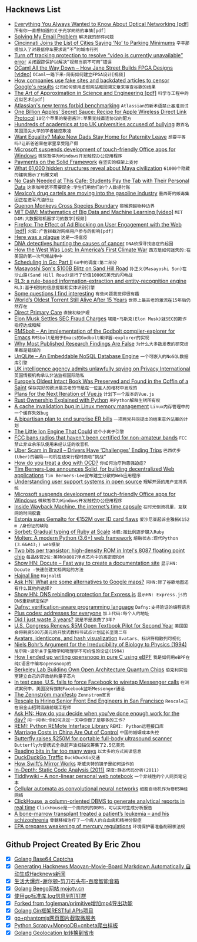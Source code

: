 ## Hacknews List


- [Everything You Always Wanted to Know About Optical Networking [pdf]](https://www.nanog.org/sites/default/files/Steenbergen.Everything_You_Need.pdf)  `所有你一直想知道的关于光学网络的事情[pdf]`
- [Solving My Email Problem](http://blog.nawaz.org/posts/2018/Sep/solving-my-email-problem/)  `解决我的邮件问题`
- [Cincinnati Joins the List of Cities Saying ‘No’ to Parking Minimums](https://nextcity.org/daily/entry/cincinnati-joins-the-list-of-cities-saying-no-to-parking-minimums)  `辛辛那提加入了对最低停车要求说“不”的城市行列`
- [Turn off tracking protection to resolve “video is currently unavailable” error](https://cbsi.secure.force.com/CBSi/ViewArticle_allaccess?popup=true&amp;aId=kA00L000000Hfaq&amp;categories=CBS_Entertainment%3AAll_Access&amp;template=template_cbsvod&amp;referer=cbs.com/vod&amp;data=&amp;cfs=SFS_FT)  `关闭跟踪保护以解决“视频当前不可用”错误`
- [OCaml All the Way Down – How Jane Street Builds FPGA Designs [video]](https://www.janestreet.com/tech-talks/ocaml-all-the-way-down/)  `OCaml一路下来-简街如何建立FPGA设计[视频]`
- [How companies use fake sites and backdated articles to censor Google&#39;s results](https://www.lumendatabase.org/blog_entries/800)  `公司如何使用虚假网站和回溯文章来审查谷歌的结果`
- [The Art of Approximation in Science and Engineering [pdf]](http://web.mit.edu/6.055/book/book-draft.pdf)  `科学与工程中的近似艺术[pdf]`
- [Atlassian&#39;s new terms forbid benchmarking](https://community.developer.atlassian.com/t/about-the-new-software-terms-scent-of-intel-re-performance/24041)  `Atlassian的新术语禁止基准测试`
- [One Billion Apples’ Secret Sauce: Recipe for Apple Wireless Direct Link Protocol](https://arxiv.org/abs/1808.03156)  `10亿个苹果的秘密酱汁:苹果无线直连协议的配方`
- [Hundreds of academics at top UK universities accused of bullying](https://www.theguardian.com/education/2018/sep/28/academics-uk-universities-accused-bullying-students-colleagues)  `数百名英国顶尖大学的学者被控欺凌`
- [Want Equality? Make New Dads Stay Home for Paternity Leave](https://www.wsj.com/articles/want-equality-make-new-dads-stay-home-1538151219)  `想要平等吗?让新爸爸呆在家里享受陪产假`
- [Microsoft suspends development of touch-friendly Office apps for Windows](https://arstechnica.com/gadgets/2018/09/microsoft-suspends-development-of-touch-friendly-office-apps-for-windows/)  `微软暂停为Windows开发触控办公应用程序`
- [Payments on the Solid Framework](https://docs.solidpay.org/)  `在坚实的框架上支付`
- [What 61,000 hidden structures reveal about Maya civilization](https://arstechnica.com/science/2018/09/what-61000-hidden-structures-reveal-about-maya-civilization/)  `61000个隐藏的建筑揭示了玛雅文明`
- [No Cash Needed at This Cafe: Students Pay the Tab with Their Personal Data](https://www.npr.org/sections/thesalt/2018/09/29/643386327/no-cash-needed-at-this-cafe-students-pay-the-tab-with-their-personal-data)  `这家咖啡馆不需要现金:学生们用他们的个人数据付账`
- [Mexico’s drug cartels are moving into the gasoline industry](https://www.rollingstone.com/culture/culture-features/drug-war-mexico-gas-oil-cartel-717563/)  `墨西哥的贩毒集团正在进军汽油行业`
- [Guenon Monkeys Cross Species Boundary](https://leakeyfoundation.org/guenon-monkeys-cross-species-boundary/)  `猕猴跨越物种边界`
- [MIT D4M: Mathematics of Big Data and Machine Learning [video]](https://www.youtube.com/watch?v=iCAZLl6nq4c&amp;list=PLUl4u3cNGP62DPmPLrVyYfk3-Try_ftJJ&amp;index=1)  `MIT D4M:大数据和机器学习的数学[视频]`
- [Firefox: The Effect of Ad Blocking on User Engagement with the Web [pdf]](https://research.mozilla.org/files/2018/04/The-Effect-of-Ad-Blocking-on-User-Engagement-with-the-Web.pdf)  `火狐:广告拦截对网络用户参与的影响[pdf]`
- [Here was a plague](https://www.lrb.co.uk/v40/n18/tom-crewe/here-was-a-plague)  `这是一场瘟疫`
- [DNA detectives hunting the causes of cancer](https://mosaicscience.com/story/dna-detectives-cancer-genomics-mutational-signatures-mutographs)  `DNA侦探寻找癌症的起因`
- [How the West Was Lost: In America’s First Climate War](https://www.theatlantic.com/ideas/archive/2018/09/how-the-west-was-lost/569365/?single_page=true)  `西方是如何迷失的:在美国的第一次气候战争中`
- [Scheduling in Go: Part II](https://www.ardanlabs.com/blog/2018/08/scheduling-in-go-part2.html)  `Go中的调度:第二部分`
- [Masayoshi Son&#39;s $100B Blitz on Sand Hill Road](https://www.bloomberg.com/news/features/2018-09-27/masayoshi-son-softbank-and-the-100-billion-blitz-on-sand-hill-road)  `孙正义(Masayoshi Son)在沙山路(Sand Hill Road)进行了价值1000亿美元的闪电战`
- [RL3: a rule-based information-extraction and entity-recognition engine](https://rl3.zorallabs.com/wiki/Main_Page)  `RL3:基于规则的信息提取和实体识别引擎`
- [Some questions I find interesting](https://patrickcollison.com/questions)  `有些问题我觉得很有趣`
- [World’s Oldest Torrent Still Alive After 15 Years](https://torrentfreak.com/worlds-oldest-torrent-still-alive-after-15-years-180929/)  `世界上最古老的激流在15年后仍然存在`
- [Direct Primary Care](https://srconstantin.wordpress.com/2018/09/25/direct-primary-care/)  `直接初级护理`
- [Elon Musk Settles SEC Fraud Charges](https://www.sec.gov/news/press-release/2018-226)  `埃隆•马斯克(Elon Musk)就SEC的欺诈指控达成和解`
- [RMSbolt – An implementation of the Godbolt compiler-explorer for Emacs](https://gitlab.com/jgkamat/rmsbolt)  `RMSbolt是用于Emacs的Godbolt编译器-explorer的实现`
- [Why Most Published Research Findings Are False](https://fermatslibrary.com/s/why-most-published-research-findings-are-false)  `为什么大多数发表的研究结果都是错误的`
- [UnQLite – An Embeddable NoSQL Database Engine](https://unqlite.org/)  `一个可嵌入的NoSQL数据库引擎`
- [UK intelligence agency admits unlawfully spying on Privacy International](https://privacyinternational.org/press-release/2283/press-release-uk-intelligence-agency-admits-unlawfully-spying-privacy)  `英国情报机构承认非法监视国际隐私`
- [Europe’s Oldest Intact Book Was Preserved and Found in the Coffin of a Saint](http://www.openculture.com/2018/09/europes-oldest-intact-book-preserved-found-coffin-saint.html)  `保存完好的欧洲最古老的书是在一位圣人的棺材中发现的`
- [Plans for the Next Iteration of Vue.js](https://medium.com/the-vue-point/plans-for-the-next-iteration-of-vue-js-777ffea6fabf)  `计划下一个版本的Vue.js`
- [Rust Ownership Explained with Python](https://paulkernfeld.com/2018/09/16/ownership-explained-with-python.html#)  `用Python解释生锈所有权`
- [A cache invalidation bug in Linux memory management](https://googleprojectzero.blogspot.com/2018/09/a-cache-invalidation-bug-in-linux.html)  `Linux内存管理中的一个缓存失效bug`
- [A bipartisan plan to end surprise ER bills](https://www.vox.com/policy-and-politics/2018/9/21/17887692/voxcare-surprise-er-bills-senate)  `一项两党共同提出的结束意外法案的计划`
- [The Little Ion Engine That Could](https://www.bloomberg.com/news/features/2018-07-26/ion-engine-startup-wants-to-change-the-economics-of-earth-orbit)  `这个小离子引擎`
- [FCC bans radios that haven&#39;t been certified for non-amateur bands](https://medium.com/@lucky225/fcc-back-peddles-all-transceivers-capable-of-transmitting-on-frequencies-that-require-40377a3722c5)  `FCC禁止非业余乐队使用未经认证的收音机`
- [Uber Scam in Brazil – Drivers Have ‘Challenges’ Ending Trips](https://loyaltylobby.com/2018/09/28/uber-scam-in-brazil-drivers-have-challenges-ending-trips/?omhide=true)  `巴西优步(Uber)的骗局——司机在结束行程时面临“挑战”`
- [How do you treat a dog with OCD?](http://www.bbc.com/future/story/20170627-how-do-you-treat-a-dog-with-ocd)  `你如何治疗狗患强迫症?`
- [Tim Berners-Lee announces Solid, for building decentralized Web applications](https://solid.inrupt.com/)  `Tim Berners-Lee宣布建立分散的Web应用程序`
- [Understanding user support systems in open source](https://nadiaeghbal.com/user-support)  `理解开源的用户支持系统`
- [Microsoft suspends development of touch-friendly Office apps for Windows](https://arstechnica.com/?p=1384427)  `微软暂停为Windows开发触控办公应用程序`
- [Inside Wayback Machine, the internet’s time capsule](https://thehustle.co/inside-wayback-machine-internet-archive)  `在时光倒流机里，互联网的时间胶囊`
- [Estonia sues Gemalto for €152M over ID card flaws](https://www.reuters.com/article/estonia-gemalto/estonia-sues-gemalto-for-152-mln-euros-over-id-card-flaws-idUSL8N1WD5JZ)  `爱沙尼亚起诉金雅拓€152 m /身份证的缺陷`
- [Sorbet: Gradual typing of Ruby at Scale](https://sorbet.run/talks/StrangeLoop2018/#/)  `冰糕:按比例逐步键入Ruby`
- [Molten: A modern Python (3.6&#43;) web framework](https://moltenframework.com/v0.5.2/index.html)  `熔融状态:现代Python (3.6&#43;) web框架`
- [Two bits per transistor: high-density ROM in Intel&#39;s 8087 floating point chip](http://www.righto.com/2018/09/two-bits-per-transistor-high-density.html)  `每晶体管2位:英特尔8087浮点芯片中的高密度ROM`
- [Show HN: Docute – Fast way to create a documentation site](https://docute.org)  `显示HN: Docute -快速创建文档网站的方法`
- [Hajnal line](https://en.wikipedia.org/wiki/Hajnal_line)  `Hajnal线`
- [Ask HN: What are some alternatives to Google maps?](item?id=18106827)  `问HN:除了谷歌地图还有什么其他的选择?`
- [Show HN: DNS rebinding protection for Express.js](https://github.com/brannondorsey/host-validation)  `显示HN: Express.js的DNS重新绑定保护`
- [Dafny: verification-aware programming language](https://github.com/Microsoft/dafny)  `Dafny:支持验证的编程语言`
- [Plus codes: addresses for everyone](https://plus.codes/)  `加上代码:每个人的地址`
- [Did I just waste 3 years?](https://infinitroid.com/blog/posts/did_i_just_waste_3_years)  `我是不是浪费了3年?`
- [U.S. Congress Renews $5M Open Textbook Pilot for Second Year](https://sparcopen.org/news/2018/open-textbooks-pilot-fy19/)  `美国国会将耗资500万美元的开放式教科书试点计划延长至第二年`
- [Avatars, identicons, and hash visualization](https://barro.github.io/2018/02/avatars-identicons-and-hash-visualization/)  `Avatars、标识符和散列可视化`
- [Niels Bohr’s Argument for the Irreducibility of Biology to Physics (1994)](https://link.springer.com/chapter/10.1007/978-94-015-8106-6_10)  `尼尔斯·波尔关于生物学和物理学不可约性的论证(1994)`
- [How I ended up writing opensnoop in pure C using eBPF](https://bolinfest.github.io/opensnoop-native/)  `我是如何用eBPF在纯C语言中编写opensnoop的`
- [Berkeley Lab Building Own Open Architecture Quantum Chips](https://www.nextplatform.com/2018/09/24/berkeley-lab-building-own-open-architecture-quantum-chips/)  `伯克利实验室建立自己的开放结构量子芯片`
- [In test case, U.S. fails to force Facebook to wiretap Messenger calls](https://www.reuters.com/article/us-facebook-encryption-exclusive/exclusive-in-test-case-u-s-fails-to-force-facebook-to-wiretap-messenger-calls-sources-idUSKCN1M82K1)  `在测试案例中，美国没有强制Facebook监听Messenger通话`
- [The Zennström manifesto](https://techcrunch.com/2018/09/28/zennstroms-revolution/)  `Zennstrom宣言`
- [Rescale Is Hiring Senior Front End Engineers in San Francisco](https://jobs.lever.co/rescale/db57778b-268d-473d-9edf-111fb843265a?lever-origin=applied&amp;lever-source%5B%5D=Hacker%20News)  `Rescale正在旧金山招聘高级前端工程师`
- [Ask HN: How do you decide when you&#39;ve done enough work for the day?](item?id=18103640)  `问一问HN:你如何决定一天中你做了足够多的工作?`
- [REMI: Python REMote Interface Library](https://github.com/dddomodossola/remi)  `REMI: Python远程接口库`
- [Marriage Costs in China Are Out of Control](https://www.bloomberg.com/view/articles/2018-09-29/why-marriage-costs-in-china-are-out-of-control)  `中国的婚姻成本失控`
- [Butterfly raises $250M for portable full-body ultrasound scanner](https://venturebeat.com/2018/09/27/butterfly-raises-250-million-for-portable-full-body-ultrasound-scanner/)  `Butterfly为便携式全身超声波扫描仪筹集了2.5亿美元`
- [Reading bits in far too many ways](https://fgiesen.wordpress.com/2018/09/27/reading-bits-in-far-too-many-ways-part-3/)  `以太多的方式阅读信息`
- [DuckDuckGo Traffic](https://duckduckgo.com/traffic)  `DuckDuckGo交通`
- [How Swift’s Mirror Works](https://swift.org/blog/how-mirror-works/)  `斯威夫特的镜子是如何运作的`
- [In-Depth: Static Code Analysis (2011)](https://www.gamasutra.com/view/news/128836/InDepth_Static_Code_Analysis.php)  `深度:静态代码分析(2011)`
- [Tiddlywiki – A non-linear personal web notebook](https://tiddlywiki.com/)  `一个非线性的个人网页笔记本`
- [Cellular automata as convolutional neural networks](https://arxiv.org/abs/1809.02942)  `细胞自动机作为卷积神经网络`
- [ClickHouse, a column-oriented DBMS to generate analytical reports in real time](https://github.com/yandex/ClickHouse)  `ClickHouse是一个面向列的DBMS，可以实时生成分析报告`
- [A bone-marrow transplant treated a patient’s leukemia – and his schizophrenia](https://www.nytimes.com/2018/09/29/opinion/sunday/schizophrenia-psychiatric-disorders-immune-system.html)  `骨髓移植治疗了一个病人的白血病和精神分裂症`
- [EPA prepares weakening of mercury regulations](https://www.nytimes.com/2018/09/30/climate/epa-trump-mercury-rule.html)  `环境保护署准备削弱汞法规`

## Github Project Created By Eric Zhou

- [x] [Golang Base64 Captcha](https://github.com/mojocn/base64Captcha)
- [x] [Generating Hacknews Maoyan-Movie-Board Markdown Automatically 自动生成Hacknews新闻](https://github.com/dejavuzhou/md-genie)
- [x] [生活大爆炸-谢尔顿-剪刀石头布-百度智能音箱](https://github.com/mojocn/dueros-bang-game)
- [x] [Golang Beego网站 mojotv.cn](https://github.com/mojocn/www.mojotv.cn)
- [x] [使用go标准库,log信息到钉钉群](https://github.com/mojocn/dooger)
- [x] [Forked from fogleman/primitive增加mp4导出功能](https://github.com/mojocn/primitive)
- [x] [Golang Gin框架RESTful APIs项目](https://github.com/JJJJJJJerk/ezier-golang-web-api-framework)
- [x] [go+phantomjs网页图片截取微服务](https://github.com/mojocn/screen_shot)
- [x] [Python Scrapy+MongoDB+cnbeta爬虫样板](https://github.com/mojocn/scrapy_mongodb_boilerplate_cnbeta)
- [x] [Golang Geolocation Ip转换到省市](https://github.com/mojocn/ip2location)